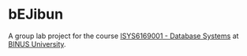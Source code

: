# bEJibun
A group lab project for the course [ISYS6169001 - Database Systems](https://curriculum.binus.ac.id/course/isys6169/) at [BINUS University](https://binus.ac.id/).
